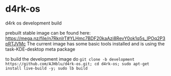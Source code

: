 # d4rk-os
d4rk os development build

prebuilt stable image can be found here:
https://mega.nz/file/n7RknIrT#YLHmc7BDF20kaAzi8RevY0ok1q5s_IPOq2P3pRTJVMc
The current image has some basic tools installed and is using the task-KDE-desktop meta package

to build the development image do 
```git clone -b development https://github.com/AJHblu/d4rk-os.git; cd d4rk-os; sudo apt-get install live-build -y; sudo lb build```
